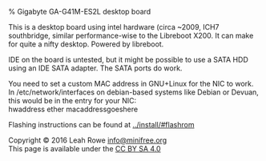 % Gigabyte GA-G41M-ES2L desktop board 

This is a desktop board using intel hardware (circa \~2009, ICH7
southbridge, similar performance-wise to the Libreboot X200. It can make
for quite a nifty desktop. Powered by libreboot.

IDE on the board is untested, but it might be possible to use a SATA HDD
using an IDE SATA adapter. The SATA ports do work.

You need to set a custom MAC address in GNU+Linux for the NIC to work.
In /etc/network/interfaces on debian-based systems like Debian or
Devuan, this would be in the entry for your NIC:\
hwaddress ether macaddressgoeshere

Flashing instructions can be found at
[../install/\#flashrom](../install/#flashrom)

Copyright © 2016 Leah Rowe <info@minifree.org>\
This page is available under the [CC BY SA 4.0](../cc-by-sa-4.0.txt)
